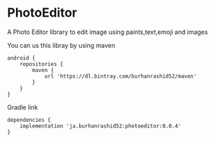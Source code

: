 # PhotoEditor

A Photo Editor library to edit image using paints,text,emoji and images

You can us this libray by using maven

```
android {
    repositories {
        maven {
            url 'https://dl.bintray.com/burhanrashid52/maven'
        }
    }
}
```


Gradle link
```
dependencies {
    implementation 'ja.burhanrashid52:photoeditor:0.0.4'
}
```
